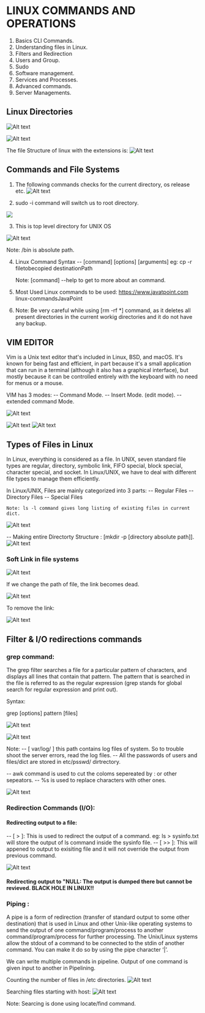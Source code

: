 # LINUX COMMANDS AND OPERATIONS
 
1. Basics CLI Commands.
2. Understanding files in Linux.
3. Filters and Redirection
4. Users and Group.
5. Sudo 
6. Software management.
7. Services and Processes.
8. Advanced commands.
9. Server Managements.


## Linux Directories

![Alt text](image.png)

![Alt text](image-5.png)

The file Structure of linux with the extensions is:
![Alt text](image-1.png)


## Commands and File Systems

1. The following commands checks for the current directory, os release etc.
![Alt text](image-2.png)

2. sudo -i command will switch us to root directory.

![](image-3.png)

3. This is top level directory for UNIX OS

![Alt text](image-4.png)

Note: /bin is absolute path.

4. Linux Command Syntax
    -- [command] [options] [arguments]
    eg: cp -r filetobecopied destinationPath

    Note: [command] --help to get to more about an command.

5. Most Used Linux commands to be used: https://www.javatpoint.com linux-commandsJavaPoint

6. Note: Be very careful while using [rm -rf *] command, as it deletes all present directories in the current workig directories and it do not have any backup.


## VIM EDITOR

Vim is a Unix text editor that's included in Linux, BSD, and macOS. It's known for being fast and efficient, in part because it's a small application that can run in a terminal (although it also has a graphical interface), but mostly because it can be controlled entirely with the keyboard with no need for menus or a mouse.

VIM has 3 modes:
    -- Command Mode.
    -- Insert Mode. (edit mode).
    -- extended command Mode.

![Alt text](image-6.png)

![Alt text](image-7.png)
![Alt text](image-8.png)

## Types of Files in Linux 

In Linux, everything is considered as a file. In UNIX, seven standard file types are regular, directory, symbolic link, FIFO special, block special, character special, and socket. In Linux/UNIX, we have to deal with different file types to manage them efficiently.

In Linux/UNIX, Files are mainly categorized into 3 parts:
    -- Regular Files
    -- Directory Files
    -- Special Files

    Note: ls -l command gives long listing of existing files in current dict.

![Alt text](image-9.png)

-- Making entire Directorty Structure : [mkdir -p [directory absolute path]].
![Alt text](image-10.png)

### Soft Link in file systems

![Alt text](image-11.png)

If we change the path of file, the link becomes dead.

![Alt text](image-12.png)

To remove the link:

![Alt text](image-13.png)

## Filter & I/O redirections commands


### grep command: 

The grep filter searches a file for a particular pattern of characters, and displays all lines that contain that pattern. The pattern that is searched in the file is referred to as the regular expression (grep stands for global search for regular expression and print out). 

Syntax: 

grep [options] pattern [files]

![Alt text](image-14.png)

![Alt text](image-15.png)

Note: 
-- [ var/log/ ] this path contains log files of system. So to trouble shoot the server errors, read the log files.
-- All the passwords of users and files/dict are stored in etc/psswd/ dirtrectory.

-- awk command is used to cut the coloms sepereated by : or other sepeators.
-- %s is used to replace characters with other ones.

![Alt text](image-16.png)

### Redirection Commands (I/O):

#### Redirecting output to a file:  
-- [ > ]: This is used to redirect the output of a command. 
          eg: ls > sysinfo.txt will store the output of ls command inside the sysinfo file.
-- [ >> ]: This will appened to output to exisiting file and it will not override   the output from previous command. 

![Alt text](image-17.png)

#### Redirecting output to "NULL: The output is dumped there but cannot be revieved. BLACK HOLE IN LINUX!!


### Piping : 

A pipe is a form of redirection (transfer of standard output to some other destination) that is used in Linux and other Unix-like operating systems to send the output of one command/program/process to another command/program/process for further processing. The Unix/Linux systems allow the stdout of a command to be connected to the stdin of another command. You can make it do so by using the pipe character ‘|’. 

We can write multiple commands in pipeline. Output of one command is given input to another in Pipelining.

Counting the number of files in /etc directories.
![Alt text](image-18.png)

Searching files starting with host: 
![Alt text](image-19.png)

Note: Searcing is done using locate/find command.
